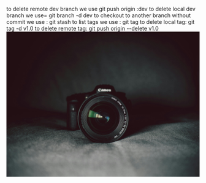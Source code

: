 to delete remote dev  branch we use git push origin :dev
to delete local dev  branch we use= git branch -d dev
to checkout to another branch without commit we use : git stash
to list tags we use : git tag
to delete local tag: git tag -d v1.0
to delete remote tag: git push origin --delete v1.0
![camera image](images/camera.jpg)
